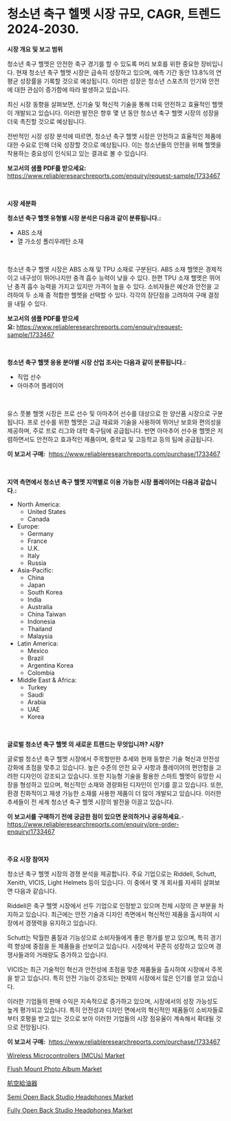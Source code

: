 <p><h1>청소년 축구 헬멧 시장 규모, CAGR, 트렌드 2024-2030.</h1></p><p><strong>시장 개요 및 보고 범위</strong></p>
<p><p>청소년 축구 헬멧은 안전한 축구 경기를 할 수 있도록 머리 보호를 위한 중요한 장비입니다. 현재 청소년 축구 헬멧 시장은 급속히 성장하고 있으며, 예측 기간 동안 13.8%의 연평균 성장률을 기록할 것으로 예상됩니다. 이러한 성장은 청소년 스포츠의 인기와 안전에 대한 관심이 증가함에 따라 발생하고 있습니다.</p><p>최신 시장 동향을 살펴보면, 신기술 및 혁신적 기술을 통해 더욱 안전하고 효율적인 헬멧이 개발되고 있습니다. 이러한 발전은 향후 몇 년 동안 청소년 축구 헬멧 시장의 성장을 더욱 촉진할 것으로 예상됩니다.</p><p>전반적인 시장 성장 분석에 따르면, 청소년 축구 헬멧 시장은 안전하고 효율적인 제품에 대한 수요로 인해 더욱 성장할 것으로 예상됩니다. 이는 청소년들의 안전을 위해 헬멧을 착용하는 중요성이 인식되고 있는 결과로 볼 수 있습니다.</p></p>
<p><strong>보고서의 샘플 PDF를 받으세요:</strong> <a href="https://www.reliableresearchreports.com/enquiry/request-sample/1733467">https://www.reliableresearchreports.com/enquiry/request-sample/1733467</a></p>
<p>&nbsp;</p>
<p><strong>시장 세분화</strong></p>
<p><strong>청소년 축구 헬멧 유형별 시장 분석은 다음과 같이 분류됩니다.:</strong></p>
<p><ul><li>ABS 소재</li><li>열 가소성 폴리우레탄 소재</li></ul></p>
<p>&nbsp;</p>
<p><p>청소년 축구 헬멧 시장은 ABS 소재 및 TPU 소재로 구분된다. ABS 소재 헬멧은 경제적이고 내구성이 뛰어나지만 충격 흡수 능력이 낮을 수 있다. 한편 TPU 소재 헬멧은 뛰어난 충격 흡수 능력을 가지고 있지만 가격이 높을 수 있다. 소비자들은 예산과 안전을 고려하여 두 소재 중 적합한 헬멧을 선택할 수 있다. 각각의 장단점을 고려하여 구매 결정을 내릴 수 있다.</p></p>
<p><strong>보고서의 샘플 PDF를 받으세요:</strong>&nbsp;<a href="https://www.reliableresearchreports.com/enquiry/request-sample/1733467">https://www.reliableresearchreports.com/enquiry/request-sample/1733467</a></p>
<p>&nbsp;</p>
<p><strong> 청소년 축구 헬멧 응용 분야별 시장 산업 조사는 다음과 같이 분류됩니다.:</strong></p>
<p><ul><li>직업 선수</li><li>아마추어 플레이어</li></ul></p>
<p>&nbsp;</p>
<p><p>유스 풋볼 헬멧 시장은 프로 선수 및 아마추어 선수를 대상으로 한 양산품 시장으로 구분됩니다. 프로 선수를 위한 헬멧은 고급 재료와 기술을 사용하여 뛰어난 보호와 편의성을 제공하며, 주로 프로 리그와 대학 축구팀에 공급됩니다. 반면 아마추어 선수용 헬멧은 저렴하면서도 안전하고 효과적인 제품이며, 중학교 및 고등학교 등의 팀에 공급됩니다.</p></p>
<p><strong>이 보고서 구매:</strong>&nbsp; <a href="https://www.reliableresearchreports.com/purchase/1733467">https://www.reliableresearchreports.com/purchase/1733467</a></p>
<p>&nbsp;</p>
<p><strong>지역 측면에서 청소년 축구 헬멧 지역별로 이용 가능한 시장 플레이어는 다음과 같습니다.:</strong></p>
<p><ul>
    <li>
        North America:
        <ul>
            <li>United States</li>
            <li>Canada</li>
        </ul>
    </li>
    <li>
        Europe:
        <ul>
            <li>Germany</li>
            <li>France</li>
            <li>U.K.</li>
            <li>Italy</li>
            <li>Russia</li>
        </ul>
    </li>
    <li>
        Asia-Pacific:
        <ul>
            <li>China</li>
            <li>Japan</li>
            <li>South Korea</li>
            <li>India</li>
            <li>Australia</li>
            <li>China Taiwan</li>
            <li>Indonesia</li>
            <li>Thailand</li>
            <li>Malaysia</li>
        </ul>
    </li>
    <li>
        Latin America:
        <ul>
            <li>Mexico</li>
            <li>Brazil</li>
            <li>Argentina Korea</li>
            <li>Colombia</li>
        </ul>
    </li>
    <li>
        Middle East & Africa:
        <ul>
            <li>Turkey</li>
            <li>Saudi</li>
            <li>Arabia</li>
            <li>UAE</li>
            <li>Korea</li>
        </ul>
    </li>
    </ul></p>
<p>&nbsp;</p>
<p><strong>글로벌 청소년 축구 헬멧 의 새로운 트렌드는 무엇입니까? 시장?</strong></p>
<p><p>글로벌 청소년 축구 헬멧 시장에서 주목할만한 추세와 현재 동향은 기술 혁신과 안전성 강화에 초점을 맞추고 있습니다. 높은 수준의 안전 요구 사항과 플레이어의 편안함을 고려한 디자인이 강조되고 있습니다. 또한 지능형 기술을 활용한 스마트 헬멧이 유망한 시장을 형성하고 있으며, 혁신적인 소재와 경량화된 디자인이 인기를 끌고 있습니다. 또한, 환경 친화적이고 재생 가능한 소재를 사용한 제품이 더 많이 개발되고 있습니다. 이러한 추세들이 전 세계 청소년 축구 헬멧 시장의 발전을 이끌고 있습니다.</p></p>
<p><strong>이 보고서를 구매하기 전에 궁금한 점이 있으면 문의하거나 공유하세요.</strong>- <a href="https://www.reliableresearchreports.com/enquiry/pre-order-enquiry/1733467">https://www.reliableresearchreports.com/enquiry/pre-order-enquiry/1733467</a></p>
<p>&nbsp;</p>
<p><strong>주요 시장 참여자</strong></p>
<p><p>청소년 축구 헬멧 시장의 경쟁 분석을 제공합니다. 주요 기업으로는 Riddell, Schutt, Xenith, VICIS, Light Helmets 등이 있습니다. 이 중에서 몇 개 회사를 자세히 살펴보면 다음과 같습니다.</p><p>Riddell은 축구 헬멧 시장에서 선두 기업으로 인정받고 있으며 전체 시장의 큰 부분을 차지하고 있습니다. 최근에는 안전 기술과 디자인 측면에서 혁신적인 제품을 출시하여 시장에서 경쟁력을 유지하고 있습니다.</p><p>Schutt는 탁월한 품질과 기능성으로 소비자들에게 좋은 평가를 받고 있으며, 특히 경기력 향상에 중점을 둔 제품들을 선보이고 있습니다. 시장에서 꾸준히 성장하고 있으며 경쟁사들과의 거래량도 증가하고 있습니다.</p><p>VICIS는 최근 기술적인 혁신과 안전성에 초점을 맞춘 제품들을 출시하여 시장에서 주목을 받고 있습니다. 특히 안전 기능이 강조되는 현재의 시장에서 많은 인기를 얻고 있습니다.</p><p>이러한 기업들의 판매 수익은 지속적으로 증가하고 있으며, 시장에서의 성장 가능성도 높게 평가되고 있습니다. 특히 안전성과 디자인 면에서의 혁신적인 제품들이 소비자들로부터 호평을 받고 있는 것으로 보아 이러한 기업들의 시장 점유율이 계속해서 확대될 것으로 전망됩니다.</p></p>
<p><strong>이 보고서 구매:</strong>&nbsp;&nbsp;<a href="https://www.reliableresearchreports.com/purchase/1733467">https://www.reliableresearchreports.com/purchase/1733467</a></p>
<p><p><a href="https://sudsy-motorcycle-bbc.notion.site/Wireless-Microcontrollers-MCUs-Market-Research-Report-Provides-thorough-Industry-Overview-which-o-d094f08fbdee4cf78043e1cacd22f94f">Wireless Microcontrollers (MCUs) Market</a></p><p><a href="https://view.publitas.com/reportprime-1/flush-mount-photo-album-market-size-share-trends-analysis-report-by-material-by-type-by-end-user-by-region-and-segment-forecasts-2024-2031/">Flush Mount Photo Album Market</a></p><p><a href="https://github.com/wkuactfdzwizk06/Market-Research-Report-List-1/blob/main/4613858185783.md">航空給油器</a></p><p><a href="https://github.com/lubmix/Market-Research-Report-List-1/blob/main/semi-open-back-studio-headphones-market.md">Semi Open Back Studio Headphones Market</a></p><p><a href="https://github.com/joannagoyvaerts/Market-Research-Report-List-1/blob/main/fully-open-back-studio-headphones-market.md">Fully Open Back Studio Headphones Market</a></p></p>
